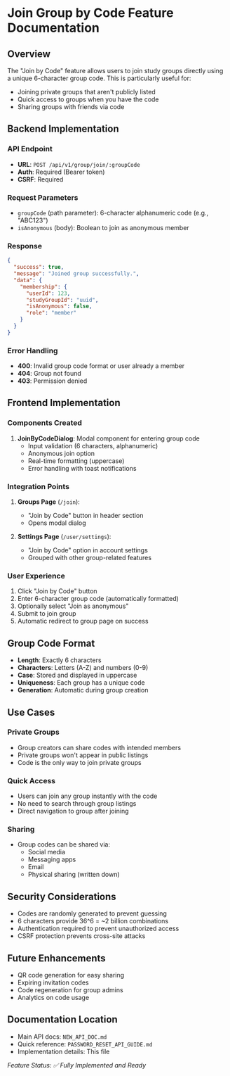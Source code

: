 # Join Group by Code Feature Documentation

## Overview
The "Join by Code" feature allows users to join study groups directly using a unique 6-character group code. This is particularly useful for:
- Joining private groups that aren't publicly listed
- Quick access to groups when you have the code
- Sharing groups with friends via code

## Backend Implementation

### API Endpoint
- **URL**: `POST /api/v1/group/join/:groupCode`
- **Auth**: Required (Bearer token)
- **CSRF**: Required

### Request Parameters
- `groupCode` (path parameter): 6-character alphanumeric code (e.g., "ABC123")
- `isAnonymous` (body): Boolean to join as anonymous member

### Response
```json
{
  "success": true,
  "message": "Joined group successfully.",
  "data": {
    "membership": {
      "userId": 123,
      "studyGroupId": "uuid",
      "isAnonymous": false,
      "role": "member"
    }
  }
}
```

### Error Handling
- **400**: Invalid group code format or user already a member
- **404**: Group not found
- **403**: Permission denied

## Frontend Implementation

### Components Created
1. **JoinByCodeDialog**: Modal component for entering group code
   - Input validation (6 characters, alphanumeric)
   - Anonymous join option
   - Real-time formatting (uppercase)
   - Error handling with toast notifications

### Integration Points
1. **Groups Page** (`/join`): 
   - "Join by Code" button in header section
   - Opens modal dialog

2. **Settings Page** (`/user/settings`):
   - "Join by Code" option in account settings
   - Grouped with other group-related features

### User Experience
1. Click "Join by Code" button
2. Enter 6-character group code (automatically formatted)
3. Optionally select "Join as anonymous"
4. Submit to join group
5. Automatic redirect to group page on success

## Group Code Format
- **Length**: Exactly 6 characters
- **Characters**: Letters (A-Z) and numbers (0-9)
- **Case**: Stored and displayed in uppercase
- **Uniqueness**: Each group has a unique code
- **Generation**: Automatic during group creation

## Use Cases

### Private Groups
- Group creators can share codes with intended members
- Private groups won't appear in public listings
- Code is the only way to join private groups

### Quick Access
- Users can join any group instantly with the code
- No need to search through group listings
- Direct navigation to group after joining

### Sharing
- Group codes can be shared via:
  - Social media
  - Messaging apps
  - Email
  - Physical sharing (written down)

## Security Considerations
- Codes are randomly generated to prevent guessing
- 6 characters provide 36^6 = ~2 billion combinations
- Authentication required to prevent unauthorized access
- CSRF protection prevents cross-site attacks

## Future Enhancements
- QR code generation for easy sharing
- Expiring invitation codes
- Code regeneration for group admins
- Analytics on code usage

## Documentation Location
- Main API docs: `NEW_API_DOC.md`
- Quick reference: `PASSWORD_RESET_API_GUIDE.md`
- Implementation details: This file

*Feature Status: ✅ Fully Implemented and Ready*
